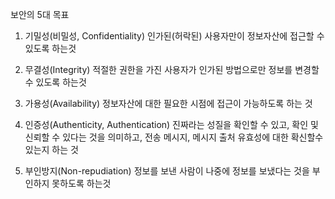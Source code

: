 보안의 5대 목표 

1. 기밀성(비밀성, Confidentiality)
    인가된(허락된) 사용자만이 정보자산에 접근할 수 있도록 하는것

2. 무결성(Integrity)
    적절한 권한을 가진 사용자가 인가된 방법으로만 정보를 변경할 수 있도록 하는것

3. 가용성(Availability)
    정보자산에 대한 필요한 시점에 접근이 가능하도록 하는 것

4. 인증성(Authenticity, Authentication)
    진짜라는 성질을 확인할 수 있고, 확인 및 신뢰할 수 있다는 것을 의미하고,
    전송 메시지, 메시지 출처 유효성에 대한 확신할수 있는지 하는 것

5. 부인방지(Non-repudiation)
    정보를 보낸 사람이 나중에 정보를 보냈다는 것을 부인하지 못하도록 하는것
